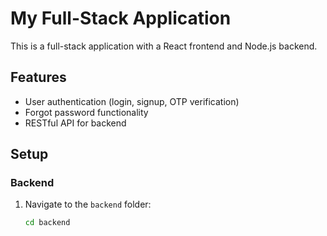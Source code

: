 # My Full-Stack Application

This is a full-stack application with a React frontend and Node.js backend.

## Features
- User authentication (login, signup, OTP verification)
- Forgot password functionality
- RESTful API for backend

## Setup

### Backend
1. Navigate to the `backend` folder:
   ```bash
   cd backend
